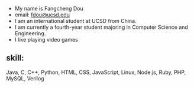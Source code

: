 - My name is Fangcheng Dou
- email: fdou@ucsd.edu
- I am an international student at UCSD from China.
- I am currently a fourth-year student majoring in Computer Science and Engineering.
- I like playing video games

## skill:
Java, C, C++, Python, HTML, CSS, JavaScript, Linux, Node.js, Ruby, PHP, MySQL, Verilog